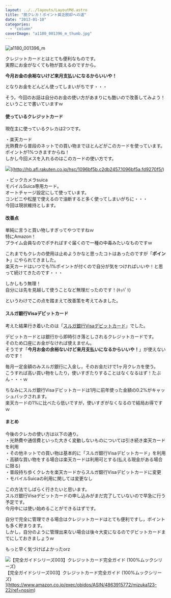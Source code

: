 ```yaml
---
layout: ../../layouts/LayoutMd.astro
title: "脱クレカ！ポイント貧乏脱却への道"
date: "2013-01-10"
categories: 
  - "column"
coverImage: "a1180_001396_m_thumb.jpg"
---
```


![a1180_001396_m](/archive/images/a1180_001396_m_thumb.jpg "a1180_001396_m")


クレジットカードとはとても便利なものです。  
実際にお金がなくても物が買えるのですから。

**今月お金の余裕ないけど来月支払いになるからいいや！**

となりお金をどんどん使ってしまいがちです・・・

そう，今回のお話は自分のお金の使い方があまりにも酷いので改善してみよう！ということで書いていますｗ

#### 使っているクレジットカード

現在主に使っているクレカは2つです。

・楽天カード  
光熱費から普段のネットでの買い物までほとんどがこのカードを使っています。  
ポイントが1%つきますからね！  
しかし今回メスを入れるのはこのカードの使い方です。

![](http://hbb.afl.rakuten.co.jp/hsb/1096bf5b.c2db2457.1096bf5a.fd9270f5/166766/)](http://hb.afl.rakuten.co.jp/hsc/1096bf5b.c2db2457.1096bf5a.fd9270f5/)

・ビックカメラsuica  
モバイルSuica専用カード。  
オートチャージ設定にして使っています。  
コンビニや松屋で使えるので油断すると多く使ってしまいがちに・・・  
今回は現状維持とします。

#### 改善点

単純に言うと買い物しすぎってやつですねｗ  
特にAmazon！  
プライム会員なのでポチればすぐ届くので一種の中毒みたいなものですｗ

これまでもクレカの使用は止めようかなと思ったコトはあったのですが「**ポイント**」にやられてきました。  
楽天カードはいつでも1%ポイントが付くので自分が気をつければいいや！と思って続けてきたのです・・・

しかしもう無理！  
自分には先を見越して使うことなど無理だったのです！(ｷｯﾊﾟﾘ)

というわけでこの点を踏まえて改善策を考えてみました。

#### スルガ銀行Visaデビットカード

考えた結果行き着いたのは「[スルガ銀行Visaデビットカード](http://www.surugabank.co.jp/my/index.html)」でした。

デビットカードとは銀行から即時引き落としされるクレジットカードです。  
そのため口座にお金がなければ使えません。  
そうです「**今月お金の余裕ないけど来月支払いになるからいいや！**」が使えないのです！

毎月一定金額のみスルガ銀行に入金し，そのお金だけで1ヶ月クレカを使う。  
こうすれば高い買い物をしたり，使いすぎたりすることはなくなるはず！たぶん・・・ｗ

ちなみにスルガ銀行Visaデビットカードは1月に前年使った金額の0.2%がキャッシュバックされます。  
楽天カードの1%に比べたら低いですが，使いすぎがなくなるので結局お得ですｗ

#### まとめ

今後のクレカの使い方は以下の通り。  
・光熱費や通信費といった大きく変動しないものについては引き続き楽天カードを利用  
・その他ネットでの買い物は基本的に「スルガ銀行Visaデビットカード」を利用  
・高額な買い物をする場合は楽天カードは利用可とする(払える現金がある場合に限る)  
・普段持ち歩くクレカを楽天カードからスルガ銀行Visaデビットカードに変更  
・モバイルSuicaの利用に関しては変更なし

この方法でしばらく行きたいと思います。  
スルガ銀行Visaデビットカードの申し込みがまだ完了していないので早急に行う予定です。  
今月中には使い始めることができるはずです。

自分で完全に管理できる場合はクレジットカードはとても便利ですし，ポイントも多く貯まります。  
しかし，自分のように管理出来ない場合は後々大変になるのでデビットカードまでにしておきましょうｗ

もっと早く気づけばよかったorz

![【完全ガイドシリーズ003】クレジットカード完全ガイド (100%ムックシリーズ)](/archive/images/616hS9gMlCL._SL160_.jpg)  
【完全ガイドシリーズ003】クレジットカード完全ガイド (100%ムックシリーズ)  
](https://www.amazon.co.jp/exec/obidos/ASIN/4863915772/mizuka123-22/ref=nosim)
